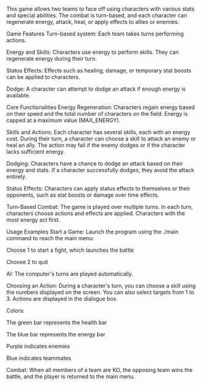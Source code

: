 This game allows two teams to face off using characters with various stats and special abilities. The combat is turn-based, and each character can regenerate energy, attack, heal, or apply effects to allies or enemies.

Game Features
Turn-based system:
Each team takes turns performing actions.

Energy and Skills:
Characters use energy to perform skills. They can regenerate energy during their turn.

Status Effects:
Effects such as healing, damage, or temporary stat boosts can be applied to characters.

Dodge:
A character can attempt to dodge an attack if enough energy is available.

Core Functionalities
Energy Regeneration:
Characters regain energy based on their speed and the total number of characters on the field. Energy is capped at a maximum value (MAX_ENERGY).

Skills and Actions:
Each character has several skills, each with an energy cost. During their turn, a character can choose a skill to attack an enemy or heal an ally. The action may fail if the enemy dodges or if the character lacks sufficient energy.

Dodging:
Characters have a chance to dodge an attack based on their energy and stats. If a character successfully dodges, they avoid the attack entirely.

Status Effects:
Characters can apply status effects to themselves or their opponents, such as stat boosts or damage over time effects.

Turn-Based Combat:
The game is played over multiple turns. In each turn, characters choose actions and effects are applied. Characters with the most energy act first.

Usage Examples
Start a Game:
Launch the program using the ./main command to reach the main menu:

Choose 1 to start a fight, which launches the battle

Choose 2 to quit

AI:
The computer's turns are played automatically.

Choosing an Action:
During a character's turn, you can choose a skill using the numbers displayed on the screen. You can also select targets from 1 to 3. Actions are displayed in the dialogue box.

Colors:

The green bar represents the health bar

The blue bar represents the energy bar

Purple indicates enemies

Blue indicates teammates

Combat:
When all members of a team are KO, the opposing team wins the battle, and the player is returned to the main menu.
